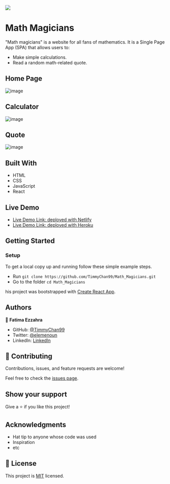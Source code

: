![](https://img.shields.io/badge/Microverse-blueviolet)

# Math Magicians

"Math magicians" is a website for all fans of mathematics. It is a Single Page App (SPA) that allows users to:
- Make simple calculations.
- Read a random math-related quote.

## Home Page 

![image](https://user-images.githubusercontent.com/92228303/154141944-d6c8ede3-c583-4842-9a37-14b92bdce726.png)

## Calculator 

![image](https://user-images.githubusercontent.com/92228303/154142103-c71e927d-071e-4bfb-9c5c-ab202b9fc0b7.png)

## Quote

![image](https://user-images.githubusercontent.com/92228303/154142200-c4aece2b-4ce1-48b6-b774-3e41ea3f1436.png)


## Built With

- HTML
- CSS
- JavaScript
- React

## Live Demo

- [Live Demo Link: deployed with Netlify](https://mathsmagicians.netlify.app/)
- [Live Demo Link: deployed with Heroku](https://math-magicians-timmy.herokuapp.com/)


## Getting Started

### **Setup**
To get a local copy up and running follow these simple example steps.

- Run `git clone https://github.com/TimmyChan99/Math_Magicians.git`
- Go to the folder `cd Math_Magicians`

his project was bootstrapped with [Create React App](https://github.com/facebook/create-react-app).

## Authors

👤 **Fatima Ezzahra**

- GitHub: [@TimmyChan99](https://github.com/TimmyChan99)
- Twitter: [@elemenoun](https://twitter.com/elemenoun)
- LinkedIn: [LinkedIn](https://www.linkedin.com/in/fatima-ezzahra-elemenoun-020841225/)

## 🤝 Contributing

Contributions, issues, and feature requests are welcome!

Feel free to check the [issues page](../../issues/).

## Show your support

Give a ⭐️ if you like this project!

## Acknowledgments

- Hat tip to anyone whose code was used
- Inspiration
- etc

## 📝 License

This project is [MIT](./MIT.md) licensed.

